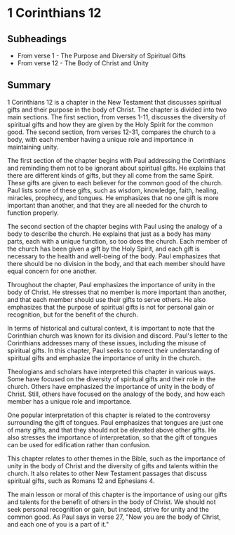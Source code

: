 # 1 Corinthians 12

## Subheadings

* From verse 1 - The Purpose and Diversity of Spiritual Gifts
* From verse 12 - The Body of Christ and Unity

## Summary

1 Corinthians 12 is a chapter in the New Testament that discusses spiritual gifts and their purpose in the body of Christ. The chapter is divided into two main sections. The first section, from verses 1-11, discusses the diversity of spiritual gifts and how they are given by the Holy Spirit for the common good. The second section, from verses 12-31, compares the church to a body, with each member having a unique role and importance in maintaining unity.

The first section of the chapter begins with Paul addressing the Corinthians and reminding them not to be ignorant about spiritual gifts. He explains that there are different kinds of gifts, but they all come from the same Spirit. These gifts are given to each believer for the common good of the church. Paul lists some of these gifts, such as wisdom, knowledge, faith, healing, miracles, prophecy, and tongues. He emphasizes that no one gift is more important than another, and that they are all needed for the church to function properly.

The second section of the chapter begins with Paul using the analogy of a body to describe the church. He explains that just as a body has many parts, each with a unique function, so too does the church. Each member of the church has been given a gift by the Holy Spirit, and each gift is necessary to the health and well-being of the body. Paul emphasizes that there should be no division in the body, and that each member should have equal concern for one another.

Throughout the chapter, Paul emphasizes the importance of unity in the body of Christ. He stresses that no member is more important than another, and that each member should use their gifts to serve others. He also emphasizes that the purpose of spiritual gifts is not for personal gain or recognition, but for the benefit of the church.

In terms of historical and cultural context, it is important to note that the Corinthian church was known for its division and discord. Paul's letter to the Corinthians addresses many of these issues, including the misuse of spiritual gifts. In this chapter, Paul seeks to correct their understanding of spiritual gifts and emphasize the importance of unity in the church.

Theologians and scholars have interpreted this chapter in various ways. Some have focused on the diversity of spiritual gifts and their role in the church. Others have emphasized the importance of unity in the body of Christ. Still, others have focused on the analogy of the body, and how each member has a unique role and importance.

One popular interpretation of this chapter is related to the controversy surrounding the gift of tongues. Paul emphasizes that tongues are just one of many gifts, and that they should not be elevated above other gifts. He also stresses the importance of interpretation, so that the gift of tongues can be used for edification rather than confusion.

This chapter relates to other themes in the Bible, such as the importance of unity in the body of Christ and the diversity of gifts and talents within the church. It also relates to other New Testament passages that discuss spiritual gifts, such as Romans 12 and Ephesians 4.

The main lesson or moral of this chapter is the importance of using our gifts and talents for the benefit of others in the body of Christ. We should not seek personal recognition or gain, but instead, strive for unity and the common good. As Paul says in verse 27, "Now you are the body of Christ, and each one of you is a part of it."